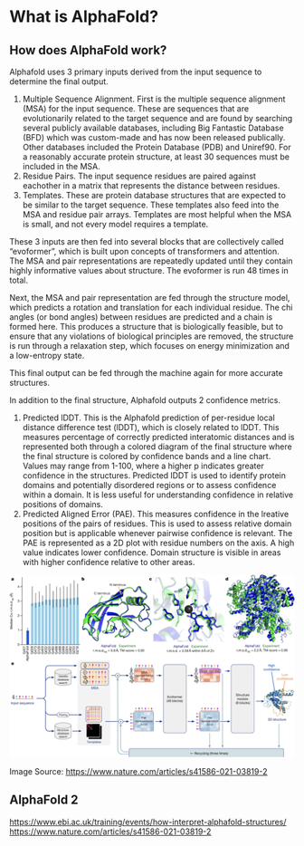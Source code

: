 # What is AlphaFold?
## How does AlphaFold work?
Alphafold uses 3 primary inputs derived from the input sequence to determine the final output.  
1. Multiple Sequence Alignment. First is the multiple sequence alignment (MSA) for the input sequence. These are sequences that are evolutionarily related to the target sequence and are found by searching several publicly available databases, including Big Fantastic Database (BFD) which was custom-made and has now been released publically. Other databases included the Protein Database (PDB) and Uniref90. For a reasonably accurate protein structure, at least 30 sequences must be included in the MSA.  
2. Residue Pairs. The input sequence residues are paired against eachother in a matrix that represents the distance between residues.  
3. Templates. These are protein database structures that are expected to be similar to the target sequence. These templates also feed into the MSA and residue pair arrays. Templates are most helpful when the MSA is small, and not every model requires a template.  

These 3 inputs are then fed into several blocks that are collectively called “evoformer”, which is built upon concepts of transformers and attention. The MSA and pair representations are repeatedly updated until they contain highly informative values about structure. The evoformer is run 48 times in total.  

Next, the MSA and pair representation are fed through the structure model, which predicts a rotation and translation for each individual residue. The chi angles (or bond angles) between residues are predicted and a chain is formed here. This produces a structure that is biologically feasible, but to ensure that any violations of biological principles are removed, the structure is run through a relaxation step, which focuses on energy minimization and a low-entropy state.  

This final output can be fed through the machine again for more accurate structures.  

In addition to the final structure, Alphafold outputs 2 confidence metrics.  
1. Predicted lDDT. This is the Alphafold prediction of per-residue local distance difference test (lDDT), which is closely related to lDDT. This measures percentage of correctly predicted interatomic distances and is represented both through a colored diagram of the final structure where the final structure is colored by confidence bands and a line chart. Values may range from 1-100, where a higher p indicates greater confidence in the structures. Predicted lDDT is used to identify protein domains and potentially disordered regions or to assess confidence within a domain. It is less useful for understanding confidence in relative positions of domains.  
2. Predicted Aligned Error (PAE). This measures confidence in the lreative positions of the pairs of residues. This is used to assess relative domain position but is applicable whenever pairwise confidence is relevant. The PAE is represented as a 2D plot with residue numbers on the axis. A high value indicates lower confidence. Domain structure is visible in areas with higher confidence relative to other areas.

<img src="./docs/assets/alphafold_diagram.png" alt="AlphaFold 2 Diagram" width="900"/>

Image Source: https://www.nature.com/articles/s41586-021-03819-2

## AlphaFold 2
https://www.ebi.ac.uk/training/events/how-interpret-alphafold-structures/  
https://www.nature.com/articles/s41586-021-03819-2
